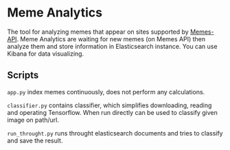 # Meme Analytics
The tool for analyzing memes that appear on sites supported by
[Memes-API](https://github.com/PoprostuRonin/memes-api).
Meme Analytics are waiting for new memes (on Memes API) then analyze them and store
information in Elasticsearch instance. You can use Kibana for data visualizing.

## Scripts
`app.py` index memes continuously, does not perform any calculations.

`classifier.py` contains classifier, which simplifies downloading, reading and operating Tensorflow. When run directly can be used to classify given image on path/url.

`run_throught.py` runs throught elasticsearch documents and tries to classify and save the result.
